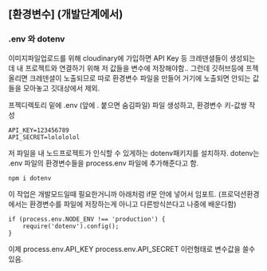 
## [환경변수] (개발단계에서)

### .env 와 dotenv

이미지파일업로드를 위해 cloudinary에 가입하면 API Key 등 크레덴셜들이 생성되는데
내 프로젝트와 연결하기 위해 저 값들을 변수에 저장해야함..
그런데 깃허브등에 프젝올리면 크레덴셜이 노출되므로
따로 환경변수 파일을 만들어 거기에 노출되면 안되는 값들을 모아놓고 깃대상에서 제외.

프젝디렉토리 밑에 .env (앞에 . 붙으면 숨김파일) 파일 생성하고, 환경변수 키-값쌍 작성

    API_KEY=123456789
    API_SECRET=lolololol

저 파일을 내 노드프로젝트가 인식할 수 있게하는 dotenv패키지를 설치하자.
dotenv는 .env 파일의 환경변수들을 process.env 파일에 추가해준다고 함.

    npm i dotenv

이 작업은 개발모드일때 필요한거니까 아래처럼 if문 안에 넣어서 임포트.
(프로덕션환경에서는 환경변수를 파일에 저장하는게 아니고 다른방식쓴다고 나중에 배운다함)

    if (process.env.NODE_ENV !== 'production') {
        require('dotenv').config();
    }

이제 process.env.API_KEY  process.env.API_SECRET 이런형태로 변수값을 쓸수있음.